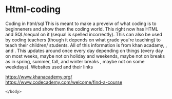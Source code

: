 # Html-coding
Coding in html/sql 
This is meant to make a preveiw of what coding is to beginneners and show them the coding world. This right now has
HTML and SQL/sequal on it (sequal is spelled incorrectly). 
This can also be used by coding teachers (though it depends on what grade you're teaching) to teach their children/
students. All of this information is from khan acadamy, , and . This updates around once every day depending on things
(every day on most weeks, maybe not on holiday and weekends, maybe not on breaks as in spring, summer, fall, and winter breaks
, maybe not on some weekdays). 
Websites used and their links 
<!DOCTYPE html>
<html>
    <head>
        <meta charset="utf-8">
        <title>Stuff</title>
    </head>
    <body>
  <a href="https://www.khanacademy.org/">https://www.khanacademy.org/</a>
  <a href="https://www.codecademy.com/welcome/find-a-course">https://www.codecademy.com/welcome/find-a-course</a>

    </body>
</html>
